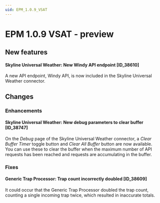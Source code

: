 ```yaml
---
uid: EPM_1.0.9_VSAT
---
```


# EPM 1.0.9 VSAT - preview

## New features

#### Skyline Universal Weather: New Windy API endpoint [ID_38610]

A new API endpoint, Windy API, is now included in the Skyline Universal Weather connector.

## Changes

### Enhancements

#### Skyline Universal Weather: New debug parameters to clear buffer [ID_38747]

On the *Debug* page of the Skyline Universal Weather connector, a *Clear Buffer Timer* toggle button and *Clear All Buffer* button are now available. You can use these to clear the buffer when the maximum number of API requests has been reached and requests are accumulating in the buffer.

### Fixes

#### Generic Trap Processor: Trap count incorrectly doubled [ID_38609]

It could occur that the Generic Trap Processor doubled the trap count, counting a single incoming trap twice, which resulted in inaccurate totals.
